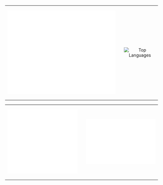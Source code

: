 <div align="center">
  <table>
    <tr>
      <td style="padding-right: 20px;">
        <p align="center">
          <img src="/github-metrics.svg" alt="Metrics" width="500">
        </p>
      </td>
      <td>
        <p align="center">
          <img src="https://github-readme-stats.vercel.app/api/top-langs/?username=itshady&size_weight=0&count_weight=1&layout=donut-vertical&hide=SCSS,Shell,Dockerfile" alt="Top Languages"/>
        </p>
      </td>
    </tr>
  </table>
</div>

<div align="center">
  <table>
    <tr>
      <td style="padding-right: 20px;">
        <p align="center">
          <img src="/metrics.plugin.repositories.pinned.svg" alt="Metrics" width="400" />
        </p>
      </td>
      <td>
        <p align="center">
          <img src="/metrics.plugin.isocalendar.fullyear.svg" alt="Metrics" width="400">
        </p>
      </td>
    </tr>
  </table>
</div>


